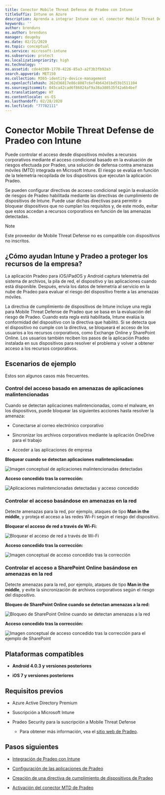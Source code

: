 ```yaml
---
title: Conector Mobile Threat Defense de Pradeo con Intune
titleSuffix: Intune on Azure
description: Aprenda a integrar Intune con el conector Mobile Threat Defense de Pradeo para controlar el acceso de los dispositivos móviles a los recursos corporativos.
keywords: ''
author: brenduns
ms.author: brenduns
manager: dougeby
ms.date: 02/21/2020
ms.topic: conceptual
ms.service: microsoft-intune
ms.subservice: protect
ms.localizationpriority: high
ms.technology: ''
ms.assetid: cde4d389-1770-4226-85a3-a2f3b3fb92a3
search.appverid: MET150
ms.collection: M365-identity-device-management
ms.openlocfilehash: 262d36817e86c8087c6ef4b642d1bd53b1511104
ms.sourcegitcommit: 045ca42cad6f86024af9a38a380535f42a6b4bef
ms.translationtype: HT
ms.contentlocale: es-ES
ms.lasthandoff: 02/28/2020
ms.locfileid: "77782111"
---
```

# <a name="pradeo-mobile-threat-defense-connector-with-intune"></a>Conector Mobile Threat Defense de Pradeo con Intune

Puede controlar el acceso desde dispositivos móviles a recursos corporativos mediante el acceso condicional basado en la evaluación de riesgos efectuada por Pradeo, una solución de defensa contra amenazas móviles (MTD) integrada en Microsoft Intune. El riesgo se evalúa en función de la telemetría recopilada de los dispositivos que ejecutan la aplicación Pradeo.

Se pueden configurar directivas de acceso condicional según la evaluación de riesgos de Pradeo habilitada mediante las directivas de cumplimiento de dispositivos de Intune. Puede usar dichas directivas para permitir o bloquear dispositivos que no cumplan los requisitos y, de este modo, evitar que estos accedan a recursos corporativos en función de las amenazas detectadas.

> [!NOTE]
> Este proveedor de Mobile Threat Defense no es compatible con dispositivos no inscritos.

## <a name="how-do-intune-and-pradeo-help-protect-your-company-resources"></a>¿Cómo ayudan Intune y Pradeo a proteger los recursos de la empresa?

La aplicación Pradeo para iOS/iPadOS y Android captura telemetría del sistema de archivos, la pila de red, el dispositivo y las aplicaciones cuando está disponible. Después, envía los datos de telemetría al servicio en la nube de Pradeo para evaluar el riesgo del dispositivo frente a las amenazas móviles.

La directiva de cumplimiento de dispositivos de Intune incluye una regla para Mobile Threat Defense de Pradeo que se basa en la evaluación del riesgo de Pradeo. Cuando esta regla está habilitada, Intune evalúa la conformidad del dispositivo con la directiva que habilitó. Si se detecta que el dispositivo no cumple con la directiva, se bloqueará el acceso de los usuarios a los recursos corporativos, como Exchange Online y SharePoint Online. Los usuarios también reciben los pasos de la aplicación Pradeo instalada en sus dispositivos para resolver el problema y volver a obtener acceso a los recursos corporativos.

## <a name="sample-scenarios"></a>Escenarios de ejemplo

Estos son algunos casos más frecuentes.

### <a name="control-access-based-on-threats-from-malicious-apps"></a>Control del acceso basado en amenazas de aplicaciones malintencionadas

Cuando se detectan aplicaciones malintencionadas, como el malware, en los dispositivos, puede bloquear las siguientes acciones hasta resolver la amenaza:

- Conectarse al correo electrónico corporativo

- Sincronizar los archivos corporativos mediante la aplicación OneDrive para el trabajo

- Acceder a las aplicaciones de empresa

**Bloquear cuando se detectan aplicaciones malintencionadas:**

![Imagen conceptual de aplicaciones malintencionadas detectadas](./media/pradeo-mobile-threat-defense-connector/pradeo_maliciousapps_blocked.png)

**Acceso concedido tras la corrección:**

![Aplicaciones malintencionadas detectadas y acceso concedido](./media/pradeo-mobile-threat-defense-connector/pradeo_maliciousapps_unblocked.png)

### <a name="control-access-based-on-threat-to-network"></a>Controlar el acceso basándose en amenazas en la red

Detecte amenazas para la red, por ejemplo, ataques de tipo **Man in the middle**, y proteja el acceso a las redes Wi-Fi según el riesgo del dispositivo.

**Bloquear el acceso de red a través de Wi-Fi:**

![Bloquear el acceso de red a través de Wi-Fi](./media/pradeo-mobile-threat-defense-connector/pradeo_network_wifi_blocked.png)

**Acceso concedido tras la corrección:**

![Imagen conceptual de acceso concedido tras la corrección](./media/pradeo-mobile-threat-defense-connector/pradeo_network_wifi_unblocked.png)

### <a name="control-access-to-sharepoint-online-based-on-threat-to-network"></a>Controlar el acceso a SharePoint Online basándose en amenazas en la red

Detecte amenazas para la red, por ejemplo, ataques de tipo **Man in the middle**, y evite la sincronización de archivos corporativos según el riesgo del dispositivo.

**Bloqueo de SharePoint Online cuando se detectan amenazas a la red:**

![Bloqueo de SharePoint Online cuando se detectan amenazas a la red](./media/pradeo-mobile-threat-defense-connector/pradeo_network_spo_blocked.png)

**Acceso concedido tras la corrección:**

![Imagen conceptual de acceso concedido tras la corrección para el ejemplo de SharePoint](./media/pradeo-mobile-threat-defense-connector/pradeo_network_spo_unblocked.png)

## <a name="supported-platforms"></a>Plataformas compatibles

- **Android 4.0.3 y versiones posteriores**

- **iOS 7 y versiones posteriores**

## <a name="prerequisites"></a>Requisitos previos

- Azure Active Directory Premium

- Suscripción a Microsoft Intune

- Pradeo Security para la suscripción a Mobile Threat Defense

  - Para obtener más información, vea el [sitio web de Pradeo](https://www.pradeo.com/en-US/mobile-threat-protection).

## <a name="next-steps"></a>Pasos siguientes

- [Integración de Pradeo con Intune](pradeo-mtd-connector-integration.md)

- [Configuración de las aplicaciones de Pradeo](mtd-apps-ios-app-configuration-policy-add-assign.md)

- [Creación de una directiva de cumplimiento de dispositivos de Pradeo](mtd-device-compliance-policy-create.md)

- [Activación del conector MTD de Pradeo](mtd-connector-enable.md)
